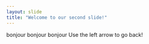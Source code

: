 ```yaml
---
layout: slide
title: "Welcome to our second slide!"
---
```

bonjour bonjour bonjour
Use the left arrow to go back!
